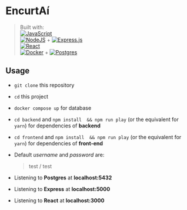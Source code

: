 # EncurtAí 

> Built with:<br />
> [![JavaScript](https://img.shields.io/badge/javascript-%23323330.svg?style=flat&logo=javascript&logoColor=%23F7DF1E)](#)<br />
> [![NodeJS](https://img.shields.io/badge/node.js-6DA55F?style=flat&logo=node.js&logoColor=white)](#) + [![Express.js](https://img.shields.io/badge/express.js-%23404d59.svg?style=flat&logo=express&logoColor=%2361DAFB)](#)<br />
> [![React](https://img.shields.io/badge/react-%2320232a.svg?style=flat&logo=react&logoColor=%2361DAFB)](#)<br />
> [![Docker](https://img.shields.io/badge/docker-%230db7ed.svg?style=flat&logo=docker&logoColor=white)](#) + [![Postgres](https://img.shields.io/badge/postgres-%23316192.svg?style=flat&logo=postgresql&logoColor=white)](#)<br />

## Usage

- `git clone` this repository
- `cd` this project
- `docker compose up` for database
- `cd backend` and `npm install  && npm run play` (or the equivalent for `yarn`) for dependencies of **backend**
- `cd frontend` and `npm install  && npm run play`  (or the equivalent for `yarn`) for dependencies of **front-end**

- Default *username* and *password* are:
  > test / test

- Listening to **Postgres** at **localhost:5432**  
- Listening to **Express** at **localhost:5000**  
- Listening to **React** at **localhost:3000**  
